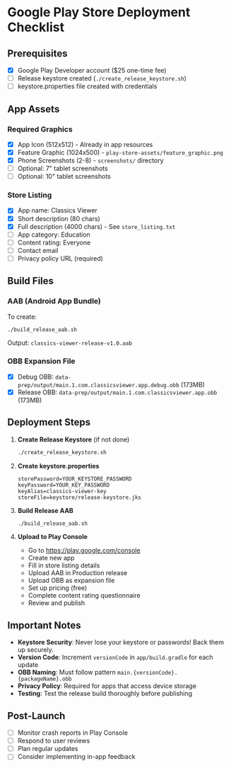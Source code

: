 # Google Play Store Deployment Checklist

## Prerequisites

- [x] Google Play Developer account ($25 one-time fee)
- [ ] Release keystore created (`./create_release_keystore.sh`)
- [ ] keystore.properties file created with credentials

## App Assets

### Required Graphics
- [x] App Icon (512x512) - Already in app resources
- [x] Feature Graphic (1024x500) - `play-store-assets/feature_graphic.png`
- [x] Phone Screenshots (2-8) - `screenshots/` directory
- [ ] Optional: 7" tablet screenshots
- [ ] Optional: 10" tablet screenshots

### Store Listing
- [x] App name: Classics Viewer
- [x] Short description (80 chars)
- [x] Full description (4000 chars) - See `store_listing.txt`
- [ ] App category: Education
- [ ] Content rating: Everyone
- [ ] Contact email
- [ ] Privacy policy URL (required)

## Build Files

### AAB (Android App Bundle)
To create:
```bash
./build_release_aab.sh
```
Output: `classics-viewer-release-v1.0.aab`

### OBB Expansion File
- [x] Debug OBB: `data-prep/output/main.1.com.classicsviewer.app.debug.obb` (173MB)
- [x] Release OBB: `data-prep/output/main.1.com.classicsviewer.app.obb` (173MB)

## Deployment Steps

1. **Create Release Keystore** (if not done)
   ```bash
   ./create_release_keystore.sh
   ```

2. **Create keystore.properties**
   ```
   storePassword=YOUR_KEYSTORE_PASSWORD
   keyPassword=YOUR_KEY_PASSWORD
   keyAlias=classics-viewer-key
   storeFile=keystore/release-keystore.jks
   ```

3. **Build Release AAB**
   ```bash
   ./build_release_aab.sh
   ```

4. **Upload to Play Console**
   - Go to https://play.google.com/console
   - Create new app
   - Fill in store listing details
   - Upload AAB in Production release
   - Upload OBB as expansion file
   - Set up pricing (free)
   - Complete content rating questionnaire
   - Review and publish

## Important Notes

- **Keystore Security**: Never lose your keystore or passwords! Back them up securely.
- **Version Code**: Increment `versionCode` in `app/build.gradle` for each update
- **OBB Naming**: Must follow pattern `main.{versionCode}.{packageName}.obb`
- **Privacy Policy**: Required for apps that access device storage
- **Testing**: Test the release build thoroughly before publishing

## Post-Launch

- [ ] Monitor crash reports in Play Console
- [ ] Respond to user reviews
- [ ] Plan regular updates
- [ ] Consider implementing in-app feedback